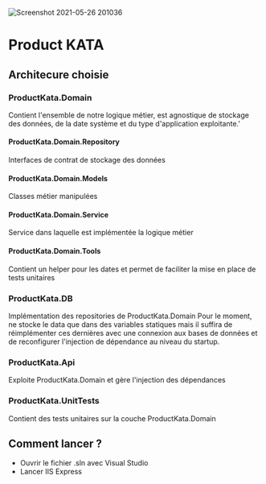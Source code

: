![Screenshot 2021-05-26 201036](https://user-images.githubusercontent.com/33808798/119710772-0df0fd80-be5f-11eb-8f0c-7c6a7a515c6b.png)
# Product KATA

## Architecure choisie

### ProductKata.Domain
Contient l'ensemble de notre logique métier, est agnostique de stockage des données, 
de la date système et du type d'application exploitante.'

#### ProductKata.Domain.Repository
Interfaces de contrat de stockage des données

#### ProductKata.Domain.Models
Classes métier manipulées

#### ProductKata.Domain.Service
Service dans laquelle est implémentée la logique métier

#### ProductKata.Domain.Tools
Contient un helper pour les dates et permet de faciliter la mise en place de tests unitaires

### ProductKata.DB
Implémentation des repositories de ProductKata.Domain
Pour le moment, ne stocke le data que dans des variables statiques mais il suffira
de réimplémenter ces dernières avec une connexion aux bases de données et de reconfigurer
l'injection de dépendance au niveau du startup.

### ProductKata.Api
Exploite ProductKata.Domain et gère l'injection des dépendances

### ProductKata.UnitTests
Contient des tests unitaires sur la couche ProductKata.Domain


## Comment lancer ?
- Ouvrir le fichier .sln avec Visual Studio
- Lancer IIS Express

